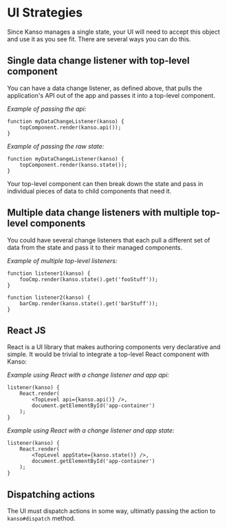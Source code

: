 UI Strategies
============================================================

Since Kanso manages a single state, your UI will need to accept this object and use it as you see fit. There are several ways you can do this.


Single data change listener with top-level component
------------------------------------------------------------

You can have a data change listener, as defined above, that pulls the application's API out of the app and passes it into a top-level component.

_Example of passing the api:_

    function myDataChangeListener(kanso) {
        topComponent.render(kanso.api());
    }

_Example of passing the raw state:_

    function myDataChangeListener(kanso) {
        topComponent.render(kanso.state());
    }

Your top-level component can then break down the state and pass in individual pieces of data to child components that need it.


Multiple data change listeners with multiple top-level components
------------------------------------------------------------

You could have several change listeners that each pull a different set of data from the state and pass it to their managed components.

_Example of multiple top-level listeners:_

    function listener1(kanso) {
        fooCmp.render(kanso.state().get('fooStuff'));
    }
    
    function listener2(kanso) {
        barCmp.render(kanso.state().get('barStuff'));
    }


React JS
------------------------------------------------------------

React is a UI library that makes authoring components very declarative and simple. It would be trivial to integrate a top-level React component with Kanso:

_Example using React with a change listener and app api:_

    listener(kanso) {
        React.render(
            <TopLevel api={kanso.api()} />,
            document.getElementById('app-container')
        );
    }

_Example using React with a change listener and app state:_

    listener(kanso) {
        React.render(
            <TopLevel appState={kanso.state()} />,
            document.getElementById('app-container')
        );
    }


Dispatching actions
------------------------------------------------------------

The UI must dispatch actions in some way, ultimatly passing the action to `kanso#dispatch` method.
